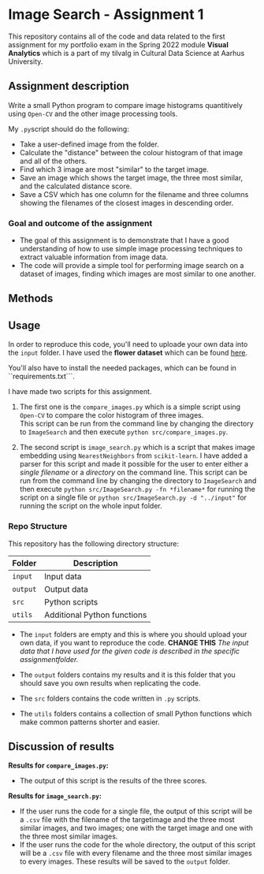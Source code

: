 # Image Search - Assignment 1
This repository contains all of the code and data related to the first assignment for my portfolio exam in the Spring 2022 module **Visual Analytics** which is a part of my tilvalg in Cultural Data Science at Aarhus University.  


## Assignment description 
Write a small Python program to compare image histograms quantitively using ```Open-CV``` and the other image processing tools.

My ```.py```script should do the following:
- Take a user-defined image from the folder.
- Calculate the "distance" between the colour histogram of that image and all of the others.
- Find which 3 image are most "similar" to the target image.
- Save an image which shows the target image, the three most similar, and the calculated distance score.
- Save a CSV which has one column for the filename and three columns showing the filenames of the closest images in descending order.


### Goal and outcome of the assignment 
- The goal of this assignment is to demonstrate that I have a good understanding of how to use simple image processing techniques to extract valuable information 
from image data.
- The code will provide a simple tool for performing image search on a dataset of images, finding which images are most similar to one another.


## Methods  



## Usage
In order to reproduce this code, you'll need to uploade your own data into the ```input``` folder. 
I have used the **flower dataset** which can be found [here](https://www.robots.ox.ac.uk/~vgg/data/flowers/102/).  

You'll also have to install the needed packages, which can be found in ``requirements.txt```. 

I have made two scripts for this assignment. 
1. The first one is the ```compare_images.py``` which is a simple script using ```Open-CV``` to compare the color histogram of three images.  
This script can be run from the command line by changing the directory to ```ImageSearch``` and then execute ```python src/compare_images.py```.   

2. The second script is ```image_search.py``` which is a script that makes image embedding using ```NearestNeighbors``` from ```scikit-learn```. 
I have added a parser for this script and made it possible for the user to enter either a *single filename* or a *directory* on the command line. This script can be run from the command line by changing the directory to ```ImageSearch``` and then execute ```python src/ImageSearch.py -fn *filename*``` for running the script on a single file or ```python src/ImageSearch.py -d "../input"``` for running the script on the whole input folder.  
 

### Repo Structure  
This repository has the following directory structure:  

| **Folder** | **Description** |
| ----------- | ----------- |
| ```input``` | Input data |
| ```output``` | Output data |
| ```src``` | Python scripts |
| ```utils``` | Additional Python functions |


- The ```input``` folders are empty and this is where you should upload your own data, if you want to reproduce the code. **CHANGE THIS** *The input data that I have used for the given code is described in the specific assignmentfolder.*

- The ```output``` folders contains my results and it is this folder that you should save you own results when replicating the code. 

- The ```src``` folders contains the code written in ```.py``` scripts. 

- The ```utils``` folders contains a collection of small Python functions which make common patterns shorter and easier. 


## Discussion of results 
**Results for ```compare_images.py```:**
- The output of this script is the results of the three scores.   

**Results for ```image_search.py```:**
- If the user runs the code for a single file, the output of this script will be a ```.csv``` file with the filename of the targetimage and the three most similar images, and two images; one with the target image and one with the three most similar images.  
- If the user runs the code for the whole directory, the output of this script will be a ```.csv``` file with every filename and the three most similar images to every images. These results will be saved to the ```output``` folder. 
